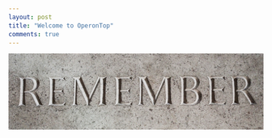 ```yaml
---
layout: post
title: "Welcome to OperonTop"
comments: true
---
```

![Recollection](img/remember.jpg)
